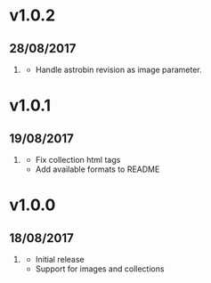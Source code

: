 # v1.0.2
## 28/08/2017

1. [](#new)
    * Handle astrobin revision as image parameter.

# v1.0.1
## 19/08/2017

1. [](#new)
    * Fix collection html tags
    * Add available formats to README

# v1.0.0
## 18/08/2017

1. [](#new)
    * Initial release
    * Support for images and collections
